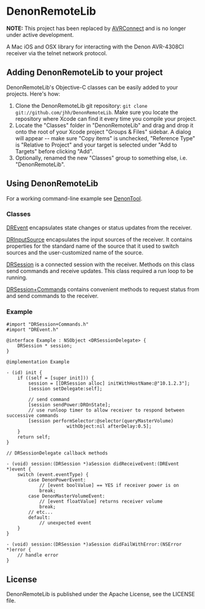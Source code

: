 # DenonRemoteLib

**NOTE:** This project has been replaced by [AVRConnect](https://github.com/jhh/AVRConnect) and is no longer under active development.

A Mac iOS and OSX library for interacting with the Denon AVR-4308CI receiver via the telnet network protocol.

## Adding DenonRemoteLib to your project

DenonRemoteLib's Objective-C classes can be easily added to your projects. Here's how:

1. Clone the DenonRemoteLib git repository: `git clone git://github.com/jhh/DenonRemoteLib`. Make sure you locate the repository where Xcode can find it every time you compile your project.
2. Locate the "Classes" folder in "DenonRemoteLib" and drag and drop it onto the root of your Xcode project "Groups & Files" sidebar.  A dialog will appear -- make sure "Copy items" is unchecked, "Reference Type" is "Relative to Project" and your target is selected under "Add to Targets" before clicking "Add".
3. Optionally, renamed the new "Classes" group to something else, i.e. "DenonRemoteLib".

## Using DenonRemoteLib

For a working command-line example see [DenonTool](http://github.com/jhh/DenonTool).

### Classes

[DREvent](http://github.com/jhh/DenonRemoteLib/blob/master/Classes/DREvent.h "Classes/DREvent.h at master from jhh's DenonRemoteLib - GitHub") encapsulates state changes or status updates from the receiver.

[DRInputSource](http://github.com/jhh/DenonRemoteLib/blob/master/Classes/DRInputSource.h "Classes/DRInputSource.h at master from jhh's DenonRemoteLib - GitHub") encapsulates the input sources of the receiver. It contains properties for the standard name of the source that it used to switch sources and the user-customized name of the source.

[DRSession](http://github.com/jhh/DenonRemoteLib/blob/master/Classes/DRSession.h "Classes/DRSession.h at master from jhh's DenonRemoteLib - GitHub") is a connected session with the receiver. Methods on this class send commands and receive updates. This class required a run loop to be running.

[DRSession+Commands](http://github.com/jhh/DenonRemoteLib/blob/master/Classes/DRSession%2BCommands.h "Classes/DRSession+Commands.h at master from jhh's DenonRemoteLib - GitHub") contains convenient methods to request status from and send commands to the receiver.

### Example

    #import "DRSession+Commands.h"
    #import "DREvent.h"
    
    @interface Example : NSObject <DRSessionDelegate> {
        DRSession * session;
    }
    
    @implementation Example
    
    - (id) init {
        if ((self = [super init])) {
            session = [[DRSession alloc] initWithHostName:@"10.1.2.3"];
            [session setDelegate:self];
			
            // send command
            [session sendPower:DROnState];
            // use runloop timer to allow receiver to respond between successive commands
            [session performSelector:@selector(queryMasterVolume)
                          withObject:nil afterDelay:0.5];
        }
        return self;
    }
    
    // DRSessionDelegate callback methods
    
    - (void) session:(DRSession *)aSession didReceiveEvent:(DREvent *)event {
        switch (event.eventType) {
            case DenonPowerEvent:
                // [event boolValue] == YES if receiver power is on
                break;
            case DenonMasterVolumeEvent:
                // [event floatValue] returns receiver volume
                break;
            // etc...
            default:
                // unexpected event
        }
    }

    - (void) session:(DRSession *)aSession didFailWithError:(NSError *)error {
        // handle error
    }

## License

DenonRemoteLib is published under the Apache License, see the LICENSE file.